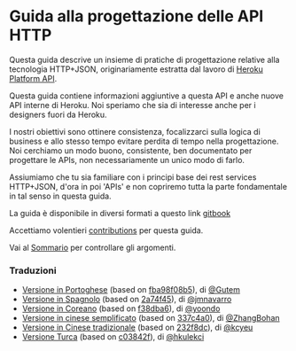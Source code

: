 # Guida alla progettazione delle API HTTP

Questa guida descrive un insieme di pratiche di progettazione relative alla tecnologia HTTP+JSON, originariamente estratta dal lavoro di [Heroku Platform API](https://devcenter.heroku.com/articles/platform-api-reference).

Questa guida contiene informazioni aggiuntive a questa API e anche nuove API interne di Heroku. Noi speriamo che sia di interesse anche per i designers fuori da Heroku.

I nostri obiettivi sono ottinere consistenza, focalizzarci sulla logica di business e allo stesso tempo evitare perdita di tempo nella progettazione. Noi cerchiamo un modo buono, consistente, ben documentato per progettare le APIs, non necessariamente un unico modo di farlo.

Assiumiamo che tu sia familiare con i principi base dei rest services HTTP+JSON, d'ora in poi 'APIs' e non copriremo tutta la parte fondamentale in tal senso in questa guida.

La guida è disponibile in diversi formati a questo link [gitbook](https://www.gitbook.com/read/book/geemus/http-api-design)

Accettiamo volentieri [contributions](../CONTRIBUTING.md) per questa guida.

Vai al [Sommario](SUMMARY.md) per controllare gli argomenti.

### Traduzioni
 * [Versione in Portoghese](https://github.com/Gutem/http-api-design/) (based on [fba98f08b5](https://github.com/interagent/http-api-design/commit/fba98f08b50acbb08b7b30c012a6d0ca795e29ee)), di [@Gutem](https://github.com/Gutem/)
 * [Versione in Spagnolo](https://github.com/jmnavarro/http-api-design) (based on [2a74f45](https://github.com/interagent/http-api-design/commit/2a74f45b9afaf6c951352f36c3a4e1b0418ed10b)), di [@jmnavarro](https://github.com/jmnavarro/)
 * [Versione in Coreano](https://github.com/yoondo/http-api-design) (based on [f38dba6](https://github.com/interagent/http-api-design/commit/f38dba6fd8e2b229ab3f09cd84a8828987188863)), di [@yoondo](https://github.com/yoondo/)
 * [Versione in cinese semplificato](https://github.com/ZhangBohan/http-api-design-ZH_CN) (based on [337c4a0](https://github.com/interagent/http-api-design/commit/337c4a05ad08f25c5e232a72638f063925f3228a)), di [@ZhangBohan](https://github.com/ZhangBohan/)
 * [Versione in Cinese tradizionale](https://github.com/kcyeu/http-api-design) (based on [232f8dc](https://github.com/interagent/http-api-design/commit/232f8dc6a941d0b25136bf64998242dae5575f66)), di [@kcyeu](https://github.com/kcyeu/)
 * [Versione Turca](https://github.com/hkulekci/http-api-design/tree/master/tr) (based on [c03842f](https://github.com/interagent/http-api-design/commit/c03842fda80261e82860f6dc7e5ccb2b5d394d51)), di [@hkulekci](https://github.com/hkulekci/)

